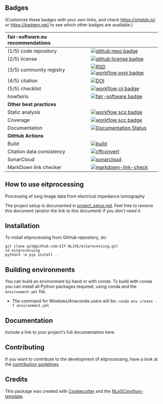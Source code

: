 ## Badges

(Customize these badges with your own links, and check https://shields.io/ or https://badgen.net/ to see which other badges are available.)

| fair-software.eu recommendations | |
| :-- | :--  |
| (1/5) code repository              | [![github repo badge](https://img.shields.io/badge/github-repo-000.svg?logo=github&labelColor=gray&color=blue)](git@github.com:EIT-ALIVE/eitprocessing) |
| (2/5) license                      | [![github license badge](https://img.shields.io/github/license/EIT-ALIVE/eitprocessing)](git@github.com:EIT-ALIVE/eitprocessing) |
| (3/5) community registry           | [![RSD](https://img.shields.io/badge/rsd-eitprocessing-00a3e3.svg)](https://www.research-software.nl/software/eitprocessing) [![workflow pypi badge](https://img.shields.io/pypi/v/eitprocessing.svg?colorB=blue)](https://pypi.python.org/project/eitprocessing/) |
| (4/5) citation                     | [![DOI](https://zenodo.org/badge/DOI/<replace-with-created-DOI>.svg)](https://doi.org/<replace-with-created-DOI>) |
| (5/5) checklist                    | [![workflow cii badge](https://bestpractices.coreinfrastructure.org/projects/<replace-with-created-project-identifier>/badge)](https://bestpractices.coreinfrastructure.org/projects/<replace-with-created-project-identifier>) |
| howfairis                          | [![fair-software badge](https://img.shields.io/badge/fair--software.eu-%E2%97%8F%20%20%E2%97%8F%20%20%E2%97%8F%20%20%E2%97%8F%20%20%E2%97%8B-yellow)](https://fair-software.eu) |
| **Other best practices**           | &nbsp; |
| Static analysis                    | [![workflow scq badge](https://sonarcloud.io/api/project_badges/measure?project=EIT-ALIVE_eitprocessing&metric=alert_status)](https://sonarcloud.io/dashboard?id=EIT-ALIVE_eitprocessing) |
| Coverage                           | [![workflow scc badge](https://sonarcloud.io/api/project_badges/measure?project=EIT-ALIVE_eitprocessing&metric=coverage)](https://sonarcloud.io/dashboard?id=EIT-ALIVE_eitprocessing) |
| Documentation                      | [![Documentation Status](https://readthedocs.org/projects/eitprocessing/badge/?version=latest)](https://eitprocessing.readthedocs.io/en/latest/?badge=latest) |
| **GitHub Actions**                 | &nbsp; |
| Build                              | [![build](git@github.com:EIT-ALIVE/eitprocessing/actions/workflows/build.yml/badge.svg)](git@github.com:EIT-ALIVE/eitprocessing/actions/workflows/build.yml) |
| Citation data consistency               | [![cffconvert](git@github.com:EIT-ALIVE/eitprocessing/actions/workflows/cffconvert.yml/badge.svg)](git@github.com:EIT-ALIVE/eitprocessing/actions/workflows/cffconvert.yml) |
| SonarCloud                         | [![sonarcloud](git@github.com:EIT-ALIVE/eitprocessing/actions/workflows/sonarcloud.yml/badge.svg)](git@github.com:EIT-ALIVE/eitprocessing/actions/workflows/sonarcloud.yml) |
| MarkDown link checker              | [![markdown-link-check](git@github.com:EIT-ALIVE/eitprocessing/actions/workflows/markdown-link-check.yml/badge.svg)](git@github.com:EIT-ALIVE/eitprocessing/actions/workflows/markdown-link-check.yml) |

## How to use eitprocessing

Processing of lung image data from electrical impedance tomography

The project setup is documented in [project_setup.md](project_setup.md). Feel free to remove this document (and/or the link to this document) if you don't need it.

## Installation

To install eitprocessing from GitHub repository, do:

```console
git clone git@github.com:EIT-ALIVE/eitprocessing.git
cd eitprocessing
python3 -m pip install .
```
## Building environments

You can build an environment by hand or with conda. To build with conda
you can install all Python packages required, using conda and the
    `environment.yml` file.

  * The command for Windows/Anaconda users will be:
     `conda env create -f environment.yml`




## Documentation

Include a link to your project's full documentation here.

## Contributing

If you want to contribute to the development of eitprocessing,
have a look at the [contribution guidelines](CONTRIBUTING.md).

## Credits

This package was created with [Cookiecutter](https://github.com/audreyr/cookiecutter) and the [NLeSC/python-template](https://github.com/NLeSC/python-template).
